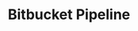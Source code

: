 ---
slug: bitbucket-pipeline
title: Bitbucket Pipeline
# authors: [natarajan]
tags: [bitbucket, pipeline, bitbucket-pipeline]
sidebar_position: 4
---
